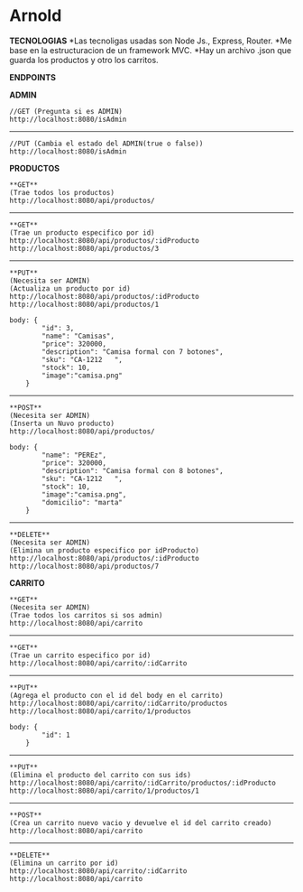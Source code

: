 # Arnold

**TECNOLOGIAS**
    *Las tecnoligas usadas son Node Js., Express, Router.
    *Me base en la estructuracion de un framework MVC.
    *Hay un archivo .json que guarda los productos y otro los carritos.

**ENDPOINTS**

**ADMIN**

    //GET (Pregunta si es ADMIN)
    http://localhost:8080/isAdmin

*******************************************

    //PUT (Cambia el estado del ADMIN(true o false))
    http://localhost:8080/isAdmin

**PRODUCTOS**

    **GET**
    (Trae todos los productos)
    http://localhost:8080/api/productos/

*******************************************

    **GET**
    (Trae un producto especifico por id)
    http://localhost:8080/api/productos/:idProducto
    http://localhost:8080/api/productos/3

*******************************************

    **PUT**
    (Necesita ser ADMIN)
    (Actualiza un producto por id)
    http://localhost:8080/api/productos/:idProducto
    http://localhost:8080/api/productos/1

    body: {
            "id": 3,
            "name": "Camisas",
            "price": 320000,
            "description": "Camisa formal con 7 botones",
            "sku": "CA-1212   ",
            "stock": 10,
            "image":"camisa.png"
        } 

*******************************************

    **POST**
    (Necesita ser ADMIN)
    (Inserta un Nuvo producto)
    http://localhost:8080/api/productos/

    body: {
            "name": "PEREz",
            "price": 320000,
            "description": "Camisa formal con 8 botones",
            "sku": "CA-1212   ",
            "stock": 10,
            "image":"camisa.png",
            "domicilio": "marta"
        } 

*******************************************

    **DELETE**
    (Necesita ser ADMIN)
    (Elimina un producto especifico por idProducto)
    http://localhost:8080/api/productos/:idProducto
    http://localhost:8080/api/productos/7


**CARRITO**

    **GET**
    (Necesita ser ADMIN)
    (Trae todos los carritos si sos admin)
    http://localhost:8080/api/carrito

*******************************************

    **GET**
    (Trae un carrito especifico por id)
    http://localhost:8080/api/carrito/:idCarrito

*******************************************

    **PUT**
    (Agrega el producto con el id del body en el carrito)
    http://localhost:8080/api/carrito/:idCarrito/productos
    http://localhost:8080/api/carrito/1/productos
    
    body: {
            "id": 1
        }   

*******************************************
  
    **PUT**
    (Elimina el producto del carrito con sus ids)
    http://localhost:8080/api/carrito/:idCarrito/productos/:idProducto
    http://localhost:8080/api/carrito/1/productos/1

*******************************************

    **POST**
    (Crea un carrito nuevo vacio y devuelve el id del carrito creado)
    http://localhost:8080/api/carrito

*******************************************

    **DELETE**
    (Elimina un carrito por id)
    http://localhost:8080/api/carrito/:idCarrito
    http://localhost:8080/api/carrito